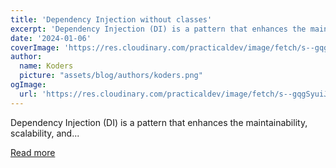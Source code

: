 ```yaml
---
title: 'Dependency Injection without classes'
excerpt: 'Dependency Injection (DI) is a pattern that enhances the maintainability, scalability, and...'
date: '2024-01-06'
coverImage: 'https://res.cloudinary.com/practicaldev/image/fetch/s--gqgSyuiJ--/c_imagga_scale,f_auto,fl_progressive,h_420,q_auto,w_1000/https://dev-to-uploads.s3.amazonaws.com/uploads/articles/whs9fm9cw1k2vh0ktat8.png'
author:
  name: Koders
  picture: "assets/blog/authors/koders.png"
ogImage:
  url: 'https://res.cloudinary.com/practicaldev/image/fetch/s--gqgSyuiJ--/c_imagga_scale,f_auto,fl_progressive,h_420,q_auto,w_1000/https://dev-to-uploads.s3.amazonaws.com/uploads/articles/whs9fm9cw1k2vh0ktat8.png'
---
```


Dependency Injection (DI) is a pattern that enhances the maintainability, scalability, and...

[Read more](https://dev.to/cherif_b/dependency-injection-without-classes-4mch)
